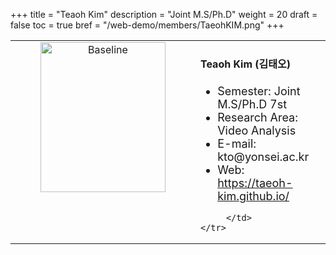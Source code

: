 +++
title = "Teaoh Kim"
description = "Joint M.S/Ph.D"
weight = 20
draft = false
toc = true
bref = "/web-demo/members/TaeohKIM.png"
+++

<table>
    <tr>
       <td width="280" align="center" valign="top">
          <img alt="Baseline" width="200px" height="240" src="/web-demo/members/TaeohKIM.png">
       </td>
       <td>
            <h4>Teaoh Kim (김태오)</h4>
            <ul>
                <li style="font-size: 18px">Semester: Joint M.S/Ph.D 7st</li>
                <li style="font-size: 18px">Research Area: Video Analysis</li>
                <li style="font-size: 18px">E-mail: kto@yonsei.ac.kr</li>
                <li style="font-size: 18px">Web: <a href="https://hyeongminlee.github.io/">https://taeoh-kim.github.io/</a></li>
            </ul>
            
         </td>
    </tr>
</table>